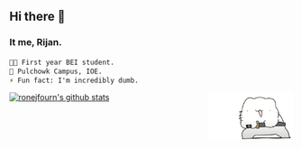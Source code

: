 ## Hi there 👋
### It me, Rijan.
```
👨‍💻 First year BEI student. 
🏫 Pulchowk Campus, IOE.
⚡ Fun fact: I'm incredibly dumb.
```
<a href="https://www.youtube.com/watch?v=F9iNkhFyWMQ">
  <img src="https://github.com/ronejfourn/ronejfourn/blob/main/neko.png" align="right" width="30%" height="auto" alt="Image size dimensions"/>
</a>

[![ronejfourn's github stats](https://github-readme-stats.vercel.app/api?username=ronejfourn&include_all_commits=true&show_icons=true&hide_title=true&border_radius=0&hide_border=true&theme=onedark)](https://github.com/ronejfourn)
